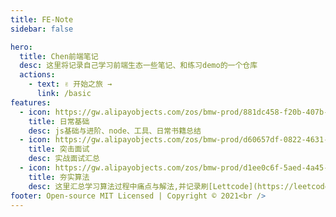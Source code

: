 ```yaml
---
title: FE-Note
sidebar: false

hero:
  title: Chen前端笔记
  desc: 这里将记录自己学习前端生态一些笔记、和练习demo的一个仓库
  actions:
    - text: ✌️ 开始之旅 →
      link: /basic
features:
  - icon: https://gw.alipayobjects.com/zos/bmw-prod/881dc458-f20b-407b-947a-95104b5ec82b/k79dm8ih_w144_h144.png
    title: 日常基础
    desc: js基础与进阶、node、工具、日常书籍总结
  - icon: https://gw.alipayobjects.com/zos/bmw-prod/d60657df-0822-4631-9d7c-e7a869c2f21c/k79dmz3q_w126_h126.png
    title: 突击面试
    desc: 实战面试汇总
  - icon: https://gw.alipayobjects.com/zos/bmw-prod/d1ee0c6f-5aed-4a45-a507-339a4bfe076c/k7bjsocq_w144_h144.png
    title: 夯实算法
    desc: 这里汇总学习算法过程中痛点与解法,并记录刷[Lettcode](https://leetcode.com/)真题
footer: Open-source MIT Licensed | Copyright © 2021<br />
---
```

